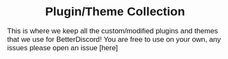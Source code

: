 <div style="text-align: center; font-family: Arial, sans-serif; color: #white; font-size: 2em; margin-bottom: 20px;">
    <strong>Plugin/Theme Collection</strong>
</div>
<p style="font-family: Arial, sans-serif; font-size: 1.2em; color: #white;">
    This is where we keep all the custom/modified plugins and themes that we use for BetterDiscord! You are free to use on your own, any issues please open an issue [here]
</p>